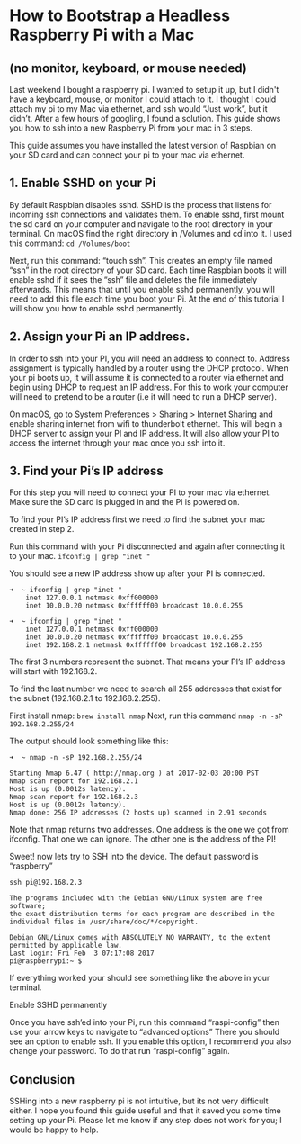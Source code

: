 # How to Bootstrap a Headless Raspberry Pi with a Mac
## (no monitor, keyboard, or mouse needed)

Last weekend I bought a raspberry pi. I wanted to setup it up, but I didn't have a keyboard, mouse, or monitor I could attach to it. I thought I could attach my pi to my Mac via ethernet, and ssh would “Just work”, but it didn’t. After a few hours of googling, I found a solution. This guide shows you how to ssh into a new Raspberry Pi from your mac in 3 steps.

This guide assumes you have installed the latest version of Raspbian on your SD card and can connect your pi to your mac via ethernet. 

## 1. Enable SSHD on your Pi

By default Raspbian disables sshd. SSHD is the process that listens for incoming ssh connections and validates them. To enable sshd, first mount the sd card on your computer and navigate to the root directory in your terminal. On macOS find the right directory in /Volumes and cd into it. I used this command: `cd /Volumes/boot`

Next, run this command: “touch ssh”. This creates an empty file named “ssh” in the root directory of your SD card. Each time Raspbian boots it will enable sshd if it sees the “ssh” file and deletes the file immediately afterwards. This means that until you enable sshd permanently, you will need to add this file each time you boot your Pi. At the end of this tutorial I will show you how to enable sshd permanently. 

## 2. Assign your Pi an IP address. 

In order to ssh into your PI, you will need an address to connect to. Address assignment is typically handled by a router using the DHCP protocol. When your pi boots up, it will assume it is connected to a router via ethernet and begin using DHCP to request an IP address. For this to work your computer will need to pretend to be a router (i.e it will need to run a DHCP server).

On macOS, go to System Preferences > Sharing > Internet Sharing and enable sharing internet from wifi to thunderbolt ethernet. This will begin a DHCP server to assign your PI and IP address. It will also allow your PI to access the internet through your mac once you ssh into it. 

## 3. Find your Pi’s IP address

For this step you will need to connect your PI to your mac via ethernet. Make sure the SD card is plugged in and the Pi is powered on. 

To find your PI’s IP address first we need to find the subnet your mac created in step 2. 

Run this command with your Pi disconnected and again after connecting it to your mac. 
`ifconfig | grep "inet "`

You should see a new IP address show up after your PI is connected. 

```
➜  ~ ifconfig | grep "inet " 
	inet 127.0.0.1 netmask 0xff000000 
	inet 10.0.0.20 netmask 0xffffff00 broadcast 10.0.0.255

➜  ~ ifconfig | grep "inet " 
	inet 127.0.0.1 netmask 0xff000000 
	inet 10.0.0.20 netmask 0xffffff00 broadcast 10.0.0.255
	inet 192.168.2.1 netmask 0xffffff00 broadcast 192.168.2.255
```

The first 3 numbers represent the subnet. That means your PI’s IP address will start with 192.168.2.

To find the last number we need to search all 255 addresses that exist for the subnet (192.168.2.1 to 192.168.2.255). 

First install nmap: `brew install nmap`
Next, run this command `nmap -n -sP 192.168.2.255/24`

The output should look something like this: 

```
➜  ~ nmap -n -sP 192.168.2.255/24

Starting Nmap 6.47 ( http://nmap.org ) at 2017-02-03 20:00 PST
Nmap scan report for 192.168.2.1
Host is up (0.0012s latency).
Nmap scan report for 192.168.2.3
Host is up (0.0012s latency).
Nmap done: 256 IP addresses (2 hosts up) scanned in 2.91 seconds
```

Note that nmap returns two addresses. One address is the one we got from ifconfig. That one we can ignore. The other one is the address of the PI!

Sweet! now lets try to SSH into the device. The default password is “raspberry”

```
ssh pi@192.168.2.3

The programs included with the Debian GNU/Linux system are free software;
the exact distribution terms for each program are described in the
individual files in /usr/share/doc/*/copyright.

Debian GNU/Linux comes with ABSOLUTELY NO WARRANTY, to the extent
permitted by applicable law.
Last login: Fri Feb  3 07:17:08 2017
pi@raspberrypi:~ $ 
```

If everything worked your should see something like the above in your terminal. 

Enable SSHD permanently 

Once you have ssh’ed into your Pi, run this command “raspi-config” then use your arrow keys to navigate to “advanced options” There you should see an option to enable ssh. If you enable this option, I recommend you also change your password. To do that run “raspi-config” again. 

## Conclusion

SSHing into a new raspberry pi is not intuitive, but its not very difficult either. I hope you found this guide useful and that it saved you some time setting up your Pi. Please let me know if any step does not work for you; I would be happy to help. 







